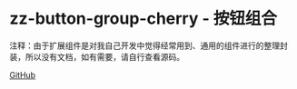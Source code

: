# zz-button-group-cherry - 按钮组合

注释：由于扩展组件是对我自己开发中觉得经常用到、通用的组件进行的整理封装，所以没有文档，如有需要，请自行查看源码。

[GitHub](https://github.com/ChenShuangXinXi/hi-uniapp-ui)
